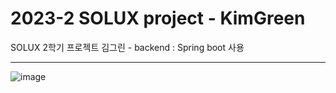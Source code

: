 2023-2 SOLUX project - KimGreen
====
SOLUX 2학기 프로젝트 김그린 - backend : Spring boot 사용

***
![image](https://github.com/Solux-KimGreen/kimgreen-backend/assets/86960201/faa063a5-8dc7-4431-af18-f183e8196df9)
